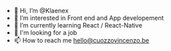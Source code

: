 - 👋 Hi, I’m @Klaenex
- 👀 I’m interested in Front end and App developement 
- 🌱 I’m currently learning React / React-Native
- 🔭 I'm looking for a job
- 📫 How to reach me hello@cuozzovincenzo.be
